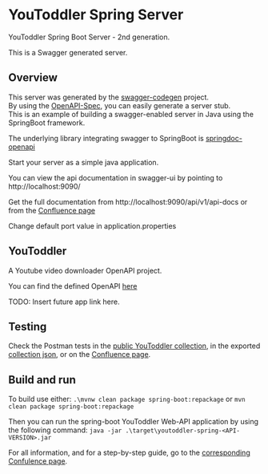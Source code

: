 # YouToddler Spring Server

YouToddler Spring Boot Server - 2nd generation. 

This is a Swagger generated server.

## Overview
This server was generated by the [swagger-codegen](https://github.com/swagger-api/swagger-codegen) project.  
By using the [OpenAPI-Spec](https://github.com/swagger-api/swagger-core), you can easily generate a server stub.  
This is an example of building a swagger-enabled server in Java using the SpringBoot framework.

The underlying library integrating swagger to SpringBoot is [springdoc-openapi](https://github.com/springdoc/springdoc-openapi)


Start your server as a simple java application.

You can view the api documentation in swagger-ui by pointing to  
http://localhost:9090/

Get the full documentation from http://localhost:9090/api/v1/api-docs or from the [Confluence page](https://manhatten.atlassian.net/wiki/spaces/AT/pages/7110657/OpenAPI+documentation#The-Swagger-YAML)

Change default port value in application.properties

## YouToddler
A Youtube video downloader OpenAPI project.

You can find the defined OpenAPI [here](https://github.com/cant0r/YouToddler/blob/master/src/YouToddlerWebAPI/openapi.yaml)

TODO: Insert future app link here.

## Testing

Check the Postman tests in the [public YouToddler collection](https://www.postman.com/pixelbetyar/workspace/youtoddler-webapi/overview), in the exported [collection json](https://github.com/cant0r/YouToddler/blob/master/src/YouToddlerWebAPI/YouToddler.postman_collection.json), or on the [Confluence page](https://manhatten.atlassian.net/wiki/spaces/AT/pages/7110657/OpenAPI+documentation#Testing).

## Build and run

To build use either:
```.\mvnw clean package spring-boot:repackage```
or
```mvn clean package spring-boot:repackage```

Then you can run the spring-boot YouToddler Web-API application by using the following command:
```java -jar .\target\youtoddler-spring-<API-VERSION>.jar```

For all information, and for a step-by-step guide, go to the [corresponding Confulence page](https://manhatten.atlassian.net/wiki/spaces/AT/pages/12877881/Building+the+spring-boot+app).